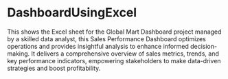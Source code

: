# DashboardUsingExcel
This shows the Excel sheet for the Global Mart Dashboard project managed by a skilled data analyst, this Sales Performance Dashboard optimizes operations and provides insightful analysis to enhance informed decision-making. It delivers a comprehensive overview of sales metrics, trends, and key performance indicators, empowering stakeholders to make data-driven strategies and boost profitability.
